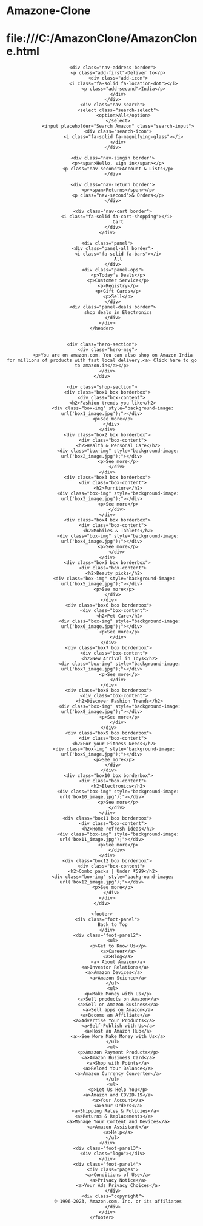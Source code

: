 # Amazone-Clone
# file:///C:/AmazonClone/AmazonClone.html
<!DOCTYPE html>
<html lang="en">
<head>
    <meta charset="UTF-8">
    <meta name="viewport" content="width=device-width, initial-scale=1.0">
    <title>Amazon</title>
    <link rel="stylesheet" href="https://cdnjs.cloudflare.com/ajax/libs/font-awesome/6.4.0/css/all.min.css" integrity="sha512-iecdLmaskl7CVkqkXNQ/ZH/XLlvWZOJyj7Yy7tcenmpD1ypASozpmT/E0iPtmFIB46ZmdtAc9eNBvH0H/ZpiBw==" crossorigin="anonymous" referrerpolicy="no-referrer" />
    <link rel="stylesheet" href="style.css">
</head>
<body>
    <header>
        <div class="navbar">
            <div class="nav-logo border">
                <div class="logo border"></div>
            </div>

            <div class="nav-address border">
                <p class="add-first">Deliver to</p>
                <div class="add-icon">
                    <i class="fa-solid fa-location-dot"></i>
                    <p class="add-second">India</p>
                </div>
            </div>
            <div class="nav-search">
                <select class="search-select">
                    <option>All</option>
                </select>
                <input placeholder="Search Amazon" class="search-input">
                <div class="search-icon">
                    <i class="fa-solid fa-magnifying-glass"></i>
                </div>
            </div>

            <div class="nav-singin border">
                <p><span>Hello, sign in</span></p>
                <p class="nav-second">Account & Lists</p>
            </div>

            <div class="nav-return border">
                <p><span>Returns</span></p>
                <p class="nav-second">& Orders</p>
            </div>

            <div class="nav-cart border">
                <i class="fa-solid fa-cart-shopping"></i> 
                Cart
            </div>
        </div>

        <div class="panel">
            <div class="panel-all border">
                <i class="fa-solid fa-bars"></i>
                All
            </div>
            <div class="panel-ops">
                <p>Today's Deals</p>
                <p>Customer Service</p>
                <p>Registry</p>
                <p>Gift Cards</p>
                <p>Sell</p>
            </div>
            <div class="panel-deals border">
                shop deals in Electronics
            </div>
        </div>
    </header>


    <div class="hero-section">
        <div class="hero-msg">
            <p>You are on amazon.com. You can also shop on Amazon India for millions of products with fast local delivery.<a> Click here to go to amazon.in</a></p>
        </div>
    </div>

    <div class="shop-section">
        <div class="box1 box borderbox">
           <div class="box-content">
            <h2>Fashion trends you like</h2>
            <div class="box-img" style="background-image: url('box1_image.jpg');"></div>
            <p>See more</p>
           </div>
        </div>
        <div class="box2 box borderbox">
            <div class="box-content">
                <h2>Health & Personal Care</h2>
                <div class="box-img" style="background-image: url('box2_image.jpg');"></div>
                <p>See more</p>
               </div>
        </div>
        <div class="box3 box borderbox">
            <div class="box-content">
                <h2>Furniture</h2>
                <div class="box-img" style="background-image: url('box3_image.jpg');"></div>
                <p>See more</p>
               </div>
        </div>
        <div class="box4 box borderbox">
            <div class="box-content">
                <h2>Mobiles & Tablets</h2>
                <div class="box-img" style="background-image: url('box4_image.jpg');"></div>
                <p>See more</p>
               </div>
        </div>
        <div class="box5 box borderbox">
            <div class="box-content">
             <h2>Beauty picks</h2>
             <div class="box-img" style="background-image: url('box5_image.jpg');"></div>
             <p>See more</p>
            </div>
         </div>
         <div class="box6 box borderbox">
             <div class="box-content">
                 <h2>Pet Care</h2>
                 <div class="box-img" style="background-image: url('box6_image.jpg');"></div>
                 <p>See more</p>
                </div>
         </div>
         <div class="box7 box borderbox">
             <div class="box-content">
                 <h2>New Arrival in Toys</h2>
                 <div class="box-img" style="background-image: url('box7_image.jpg');"></div>
                 <p>See more</p>
                </div>
         </div>
         <div class="box8 box borderbox">
             <div class="box-content">
                 <h2>Discover Fashion Trends</h2>
                 <div class="box-img" style="background-image: url('box8_image.jpg');"></div>
                 <p>See more</p>
                </div>
         </div>
         <div class="box9 box borderbox">
            <div class="box-content">
             <h2>For your Fitness Needs</h2>
             <div class="box-img" style="background-image: url('box9_image.jpg');"></div>
             <p>See more</p>
            </div>
         </div>
         <div class="box10 box borderbox">
            <div class="box-content">
                <h2>Electronics</h2>
                <div class="box-img" style="background-image: url('box10_image.jpg');"></div>
                <p>See more</p>
               </div>
        </div>
        <div class="box11 box borderbox">
            <div class="box-content">
                <h2>Home refresh ideas</h2>
                <div class="box-img" style="background-image: url('box11_image.jpg');"></div>
                <p>See more</p>
               </div>
        </div>
        <div class="box12 box borderbox">
           <div class="box-content">
            <h2>Combo packs | Under ₹599</h2>
            <div class="box-img" style="background-image: url('box12_image.jpg');"></div>
            <p>See more</p>
           </div>
        </div>
    </div>

    <footer>
        <div class="foot-panel">
            Back to Top
        </div>
        <div class="foot-panel2">
            <ul>
                <p>Get to Know Us</p>
                <a>Career</a>
                <a>Blog</a>
                <a> About Amazon</a>
                <a>Investor Relations</a>  
                <a>Amazon Devices</a>   
                <a>Amazon Science</a>
            </ul>
            <ul>
                <p>Make Money with Us</p>
                <a>Sell products on Amazon</a>
                <a>Sell on Amazon Business</a>
                <a>Sell apps on Amazon</a>
                <a>Become an Affiliate</a>  
                <a>Advertise Your Products</a>   
                <a>Self-Publish with Us</a>
                <a>Host an Amazon Hub</a>
                <a>›See More Make Money with Us</a>
            </ul>
            <ul>
                <p>Amazon Payment Products</p>
                <a>Amazon Business Card</a>
                <a>Shop with Points</a>
                <a>Reload Your Balance</a>
                <a>Amazon Currency Converter</a>
            </ul>
            <ul>
                <p>Let Us Help You</p>
                <a>Amazon and COVID-19</a>
                <a>Your Account</a>
                <a>Your Orders</a>
                <a>Shipping Rates & Policies</a>  
                <a>Returns & Replacements</a>   
                <a>Manage Your Content and Devices</a>
                <a>Amazon Assistant</a>
                <a>Help</a>
            </ul>
        </div>
        <div class="foot-panel3">
            <div class="logo"></div>
        </div>
        <div class="foot-panel4">
            <div class="pages">
                <a>Conditions of Use</a>
                <a>Privacy Notice</a>
                <a>Your Ads Privacy Choices</a>
            </div>
            <div class="copyright">
                © 1996-2023, Amazon.com, Inc. or its affiliates
            </div>
        </div>
    </footer>
</body>
</html>

